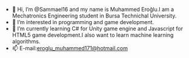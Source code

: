- 👋 Hi, I’m @Sammael16 and my name is Muhammed Eroğlu.I am a Mechatronics Engineering student in Bursa Technichal University.
- 👀 I’m interested in programming and game development.
- 🌱 I’m currently learning C# for Unity game engine and Javascript for HTML5 game development.I also want to learn machine learning algorithms.
- 📫 E-mail:eroglu_muhammed171@hotmail.com

<!---
Sammael16/Sammael16 is a ✨ special ✨ repository because its `README.md` (this file) appears on your GitHub profile.
You can click the Preview link to take a look at your changes.
--->
